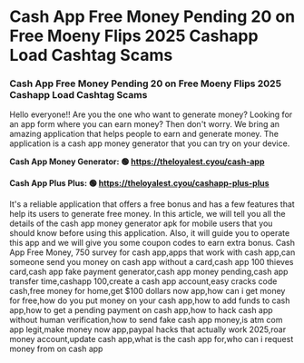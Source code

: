 # Cash App Free Money Pending 20 on Free Moeny Flips 2025 Cashapp Load Cashtag Scams

### Cash App Free Money Pending 20 on Free Moeny Flips 2025 Cashapp Load Cashtag Scams

Hello everyone!! Are you the one who want to generate money? Looking for an app form where you can earn money? Then don't worry. We bring an amazing application that helps people to earn and generate money. The application is a cash app money generator that you can try on your device.

<strong>Cash App Money Generator: 🟢 https://theloyalest.cyou/cash-app</strong>

<strong>Cash App Plus Plus: 🟢 https://theloyalest.cyou/cashapp-plus-plus</strong>

It's a reliable application that offers a free bonus and has a few features that help its users to generate free money. In this article, we will tell you all the details of the cash app money generator apk for mobile users that you should know before using this application. Also, it will guide you to operate this app and we will give you some coupon codes to earn extra bonus. Cash App Free Money, 750 survey for cash app,apps that work with cash app,can someone send you money on cash app without a card,cash app 100 thieves card,cash app fake payment generator,cash app money pending,cash app transfer time,cashapp 100,create a cash app account,easy cracks code cash,free money for home,get $100 dollars now app,how can i get money for free,how do you put money on your cash app,how to add funds to cash app,how to get a pending payment on cash app,how to hack cash app without human verification,how to send fake cash app money,is atm com app legit,make money now app,paypal hacks that actually work 2025,roar money account,update cash app,what is the cash app for,who can i request money from on cash app
